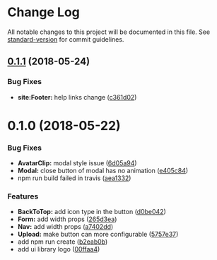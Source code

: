 # Change Log

All notable changes to this project will be documented in this file. See [standard-version](https://github.com/conventional-changelog/standard-version) for commit guidelines.

<a name="0.1.1"></a>
## [0.1.1](https://github.com/G-Explorer/earth-ui/compare/v0.1.0...v0.1.1) (2018-05-24)


### Bug Fixes

* **site:Footer:** help links change ([c361d02](https://github.com/G-Explorer/earth-ui/commit/c361d02))



<a name="0.1.0"></a>
# 0.1.0 (2018-05-22)


### Bug Fixes

* **AvatarClip:** modal style issue ([6d05a94](https://github.com/G-Explorer/earth-ui/commit/6d05a94))
* **Modal:** close button of modal has no animation ([e405c84](https://github.com/G-Explorer/earth-ui/commit/e405c84))
* npm run build failed in travis ([aea1332](https://github.com/G-Explorer/earth-ui/commit/aea1332))


### Features

* **BackToTop:** add icon type in the button ([d0be042](https://github.com/G-Explorer/earth-ui/commit/d0be042))
* **Form:** add width props ([265d3ea](https://github.com/G-Explorer/earth-ui/commit/265d3ea))
* **Nav:** add width props ([a7402dd](https://github.com/G-Explorer/earth-ui/commit/a7402dd))
* **Upload:** make button can more configurable ([5757e37](https://github.com/G-Explorer/earth-ui/commit/5757e37))
* add npm run create ([b2eab0b](https://github.com/G-Explorer/earth-ui/commit/b2eab0b))
* add ui library logo ([00ffaa4](https://github.com/G-Explorer/earth-ui/commit/00ffaa4))
